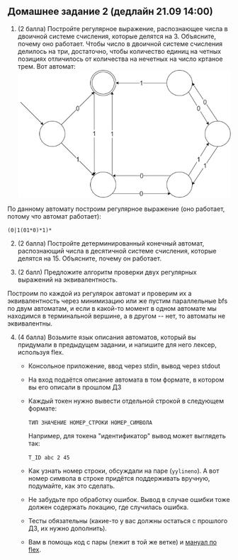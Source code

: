 ## Домашнее задание 2 (дедлайн 21.09 14:00)

1. (2 балла) Постройте регулярное выражение, распознающее числа в двоичной системе счисления, которые делятся на 3. Объясните, почему оно работает.
Чтобы число в двоичной системе счисления делилось на три, достаточно, чтобы количество единиц на четных позициях отличилось от количества на нечетных на число кртаное трем. Вот автомат: ![](pics/2HW1task.png)

По данному автомату построим регулярное выражение (оно работает, потому что автомат работает):
```
(0|1(01*0)*1)*
```

2. (2 балла) Постройте детерминированный конечный автомат, распознающий числа в десятичной системе счисления, которые делятся на 15. Объясните, почему он работает.

3. (2 балл) Предложите алгоритм проверки двух регулярных выражений на эквивалентность.

Построим по каждой из регулярок автомат и проверим их а эквивалентность через минимизацию или же пустим параллельные bfs по двум автоматам, и если в какой-то момент в одном автомате мы находимся в терминальной вершине, а в другом -- нет, то автоматы не эквивалентны.

4. (4 балла) Возьмите язык описания автоматов, который вы придумали в предыдущем задании, и напишите для него лексер, используя flex. 
    * Консольное приложение, ввод через stdin, вывод через stdout
    * На вход подаётся описание автомата в том формате, в котором вы его описали в прошлом ДЗ
    * Каждый токен нужно вывести отдельной строкой в следующем формате:

        `ТИП ЗНАЧЕНИЕ НОМЕР_СТРОКИ НОМЕР_СИМВОЛА`

        Например, для токена "идентификатор" вывод может выглядеть так:

        `T_ID abc 2 45`

    * Как узнать номер строки, обсуждали на паре (`yylineno`). А вот номер символа в строке придётся поддерживать вручную, подумайте, как это сделать.

    * Не забудьте про обработку ошибок. Вывод в случае ошибки тоже должен содержать локацию, где случилась ошибка.
    
    * Тесты обязательны (какие-то у вас должны остаться с прошлого ДЗ, их нужно дополнить).

    * Вам в помощь код с пары (лежит в той же ветке) и [мануал по flex](https://westes.github.io/flex/manual/index.html).

